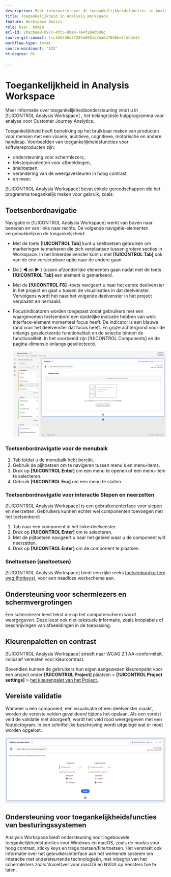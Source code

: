 ```yaml
---
description: Meer informatie over de toegankelijkheidsfuncties in Analysis Workspace.
title: Toegankelijkheid in Analysis Workspace
feature: Workspace Basics
role: User, Admin
exl-id: 2bacbee8-097c-4fc5-8be4-7e4f284db08c
source-git-commit: fcc165536d77284e002cb2ba6b7856be1fdb3e14
workflow-type: tm+mt
source-wordcount: '522'
ht-degree: 0%

---
```



# Toegankelijkheid in Analysis Workspace

Meer informatie over toegankelijkheidsondersteuning vindt u in [!UICONTROL Analysis Workspace] , het belangrijkste hulpprogramma voor analyse voor Customer Journey Analytics.

Toegankelijkheid heeft betrekking op het bruikbaar maken van producten voor mensen met een visuele, auditieve, cognitieve, motorische en andere handicap. Voorbeelden van toegankelijkheidsfuncties voor softwareproducten zijn:

* ondersteuning voor schermlezers,
* tekstequivalenten voor afbeeldingen,
* sneltoetsen,
* verandering van de weergavekleuren in hoog contrast,
* en meer.

[!UICONTROL Analysis Workspace] bevat enkele gereedschappen die het programma toegankelijk maken voor gebruik, zoals:

## Toetsenbordnavigatie

Navigatie in [!UICONTROL Analysis Workspace] werkt van boven naar beneden en van links naar rechts. De volgende navigatie-elementen vergemakkelijken de toegankelijkheid:

* Met de toets **[!UICONTROL Tab]** kunt u sneltoetsen gebruiken om markeringen te markeren die zich verplaatsen tussen grotere secties in Workspace. In het linkerdeelvenster kunt u met **[!UICONTROL Tab]** ook van de ene versleepbare optie naar de andere gaan.
* De &rbrace;︎ ◀ en ▶ &rbrace;︎ tussen afzonderlijke elementen gaan nadat met de toets **[!UICONTROL Tab]** een element is gemarkeerd.
* Met de **[!UICONTROL F6]** -toets navigeert u naar het eerste deelvenster in het project en gaat u tussen de visualisaties in dat deelvenster. Vervolgens wordt het naar het volgende deelvenster in het project verplaatst en herhaald.
* Focusindicatoren worden toegepast zodat gebruikers met een waargenomen toetsenbord een duidelijke indicatie hebben van welk interface-element momenteel focus heeft. De indicator is een blauwe rand voor het deelvenster dat focus heeft. En grijze achtergrond voor de onlangs geselecteerde functionaliteit en de selectie binnen de functionaliteit. In het voorbeeld zijn [!UICONTROL Components] en de pagina-dimensie onlangs geselecteerd.

  ![&#x200B; vrije lijst die een nadrukindicator van een blauwe grens rond de lijst Freeform toont.](assets/focus-indicator.png)

### Toetsenbordnavigatie voor de menubalk

1. Tab totdat u de menubalk hebt bereikt.
1. Gebruik de pijltoetsen om te navigeren tussen menu&#39;s en menu-items.
1. Druk op **[!UICONTROL Enter]** om een menu te openen of een menu-item te selecteren.
1. Gebruik **[!UICONTROL Esc]** om een menu te sluiten.

### Toetsenbordnavigatie voor interactie Slepen en neerzetten

[!UICONTROL Analysis Workspace] is een gebruikersinterface voor slepen en neerzetten. Gebruikers kunnen echter wel componenten toevoegen met het toetsenbord:

1. Tab naar een component in het linkerdeelvenster.
1. Druk op **[!UICONTROL Enter]** om te selecteren.
1. Met de pijltoetsen navigeert u naar het gebied waar u de component wilt neerzetten.
1. Druk op **[!UICONTROL Enter]** om de component te plaatsen.

### Sneltoetsen (sneltoetsen)

[!UICONTROL Analysis Workspace] biedt een rijke reeks [&#x200B; toetsenbordkortere weg (hotkeys) &#x200B;](/help/analyze/analysis-workspace/build-workspace-project/fa-shortcut-keys.md) voor een naadloze werkschema aan.

## Ondersteuning voor schermlezers en schermvergrotingen

Een schermlezer leest tekst die op het computerscherm wordt weergegeven. Deze leest ook niet-tekstuele informatie, zoals knoplabels of beschrijvingen van afbeeldingen in de toepassing.

## Kleurenpaletten en contrast

[!UICONTROL Analysis Workspace] streeft naar WCAG 2.1 AA-conformiteit, inclusief vereisten voor kleurcontrast.

Bovendien kunnen de gebruikers hun eigen aangewezen kleurenpalet voor een project onder **[!UICONTROL Project]** plaatsen > **[!UICONTROL Project settings]** > [&#x200B; het kleurenpalet van het Project &#x200B;](/help/analyze/analysis-workspace/build-workspace-project/color-palettes.md).

## Vereiste validatie

Wanneer u een component, een visualisatie of een deelvenster maakt, worden de vereiste velden gevalideerd tijdens het opslaan. Als een vereist veld de validatie niet doorgeeft, wordt het veld rood weergegeven met een foutpictogram. In een schriftelijke beschrijving wordt uitgelegd wat er moet worden opgelost.

![&#x200B; de Bouwer van het Segment en de indicator van de foutenbevestiging.](assets/error-validation.png)

## Ondersteuning voor toegankelijkheidsfuncties van besturingssystemen

Analysis Workspace biedt ondersteuning voor ingebouwde toegankelijkheidsfuncties voor Windows en macOS, zoals de modus voor hoog contrast, sticky keys en trage toetsen/filtertoetsen. Het verstrekt ook informatie over het gebruikersinterface aan het werkende systeem om interactie met ondersteunende technologieën, met inbegrip van het schermlezers zoals VoiceOver voor macOS en NVDA op Vensters toe te laten.


<!--

# Accessibility in Analysis Workspace

Learn about accessibility support in [!UICONTROL Analysis Workspace], the premier analysis tool for Adobe Analytics. 

Accessibility refers to making products usable for people with visual, auditory, cognitive, motor, and other disabilities. Examples of accessibility features for software products include screen reader support, text equivalents for graphics, keyboard shortcuts, change of display colors to high contrast, and so on. 

[!UICONTROL Analysis Workspace] provides some tools that make it accessible to use, including:

## Navigate [!UICONTROL Workspace] using the keyboard

Navigation in [!UICONTROL Analysis Workspace] works top > down, and left > right. The following navigational elements facilitate accessibility:

* The `Tab` key enables landmark shortcuts, moving between larger sections within Workspace. In the left rail, `Tab` also enables you to move from one draggable option to the next.
* The `left/right arrows` move between individual elements after `Tab` has highlighted it. 
* The `F6` navigates to the first panel in the project and  moves between the visualizations within that panel. Then, it moves to the next panel in the project and repeats. 
* We apply focus indicators so that sighted keyboard users have a clear indication of which UI element currently has focus. The indicator is a blue border around the selected element.

    ![Focus Indicator](assets/focus-indicator.png)

### Keyboard navigation for the menu bar 

1. Tab until you have reached the menu bar.
1. Use left/right arrow keys to navigate to the menu you want.
1. Press `Enter` to select the menu and show its options.
1. Use up/down arrow keys to navigate to the menu option you want.
1. Press `Enter` to select the option.

### Keyboard navigation for drag & drop interactions 

[!UICONTROL Analysis Workspace] is a drag & drop user interface. However, users can add components using the keyboard instead:

1. Tab to a component in the left rail.
1. Press `Enter` to select.
1. Use arrow keys to navigate to the area where you want to drop the component.
1. Press `Enter` to place the component.

### Keyboard shortcuts (hotkeys) 

[!UICONTROL Analysis Workspace] offers a rich set of [keyboard shortcuts](/help/analyze/analysis-workspace/build-workspace-project/fa-shortcut-keys.md) for a more seamless workflow. Some common shortcuts for navigation, analysis creation, and insight democratization are listed below. 

#### Navigation

| Shortcut | Action |
| --- | --- |
| `[Alt + Shift + 1 / 2 / 3]` | Jump to different rails: [!UICONTROL Panels], [!UICONTROL Visualizations], or [!UICONTROL Components] | 
| `[Alt + Left / Right]` | Navigate between panels |
| `[Alt + M]` | Collapse/expand all panels |
| `[Alt + Ctrl + M]` | Collapse/expand active panel |
| `[Ctrl + /]` | Search left rail |

#### Analysis creation

| Shortcut | Action |
| --- | --- |
| `[Alt + 1]` | New freeform table |
| `[Ctrl + Shift + C]` | New calculated metric |
| `[Ctrl + Shift + D]` | New date range |
| `[Ctrl + Shift + E]` | New segment |
| `[Ctrl + Z]` | Undo |
| `[Component drag + Shift]` | Create a drop-down filter |

#### Democratization

| Shortcut | Action |
| --- | --- |
| `[Ctrl + S]` | Save |
| `[Ctrl + Shift + G]` | Curate |
| `[Ctrl + G]` | Share |
| `[Alt + Shift + S]` | Schedule |
| `[Alt + L]` | Get link to project |
| `[Ctrl + Shift + B]` | Download PDF |

## Support for screen readers and screen magnifiers

A screen reader reads text that appears on the computer screen. It also reads non-textual information, such as button labels or image descriptions in the application, provided in accessibility tags or attributes.  

## Color palettes & contrast  

[!UICONTROL Analysis Workspace] strives for WCAG 2.1 AA conformance, including requirements for color contrast. 

In addition, users can set their own preferred color palette for a project under **[!UICONTROL Project]** > **[!UICONTROL Project settings]** > [Project color palette](/help/analyze/analysis-workspace/build-workspace-project/color-palettes.md). 

## Required field validation in component builders 

When building a component, required fields are validated when you save. If a required field does not pass validation, it will be outlined in red with an error icon. A written description appears of the issue that needs to be fixed.  

Once a component is fully validated, pressing `Save` closes the builder. 

![Error validation](assets/error-validation.png)

## Support for operating system accessibility features  

Analysis Workspace supports built-in MS Windows and macOS accessibility features like high-contrast mode, sticky keys, and slow keys/filter keys. It also provides information about the user interface to the operating system to enable interaction with assistive technologies, including screen readers such as VoiceOver for macOS and NVDA on Windows.

-->